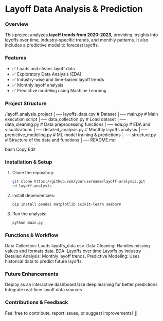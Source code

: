# **Layoff Data Analysis & Prediction**  

### **Overview**  
This project analyzes **layoff trends from 2020-2023**, providing insights into layoffs over time, industry-specific trends, and monthly patterns. It also includes a predictive model to forecast layoffs.  

### **Features**  
- ✅ Loads and cleans layoff data  
- ✅ Exploratory Data Analysis (EDA)  
- ✅ Industry-wise and time-based layoff trends  
- ✅ Monthly layoff analysis  
- ✅ Predictive modeling using Machine Learning  

### **Project Structure**  
/layoff_analysis_project │── layoffs_data.csv # Dataset │── main.py # Main execution script │── data_collection.py # Load dataset │── data_cleaning.py # Data preprocessing functions │── eda.py # EDA and visualizations │── detailed_analysis.py # Monthly layoffs analysis │── predictive_modeling.py # ML model training & predictions │── structure.py # Structure of the data and functions │── README.md

bash
Copy
Edit

### **Installation & Setup**  
1. Clone the repository:  
   ```bash
   git clone https://github.com/yourusername/layoff-analysis.git
   cd layoff-analysis

2. Install dependencies:
    ```bash
    pip install pandas matplotlib scikit-learn seaborn


3. Run the analysis:
   ```bash
   python main.py

### **Functions & Workflow**
Data Collection: Loads layoffs_data.csv.
Data Cleaning: Handles missing values and formats data.
EDA:
Layoffs over time
Layoffs by industry
Detailed Analysis: Monthly layoff trends.
Predictive Modeling: Uses historical data to predict future layoffs.

### **Future Enhancements**
Deploy as an interactive dashboard
Use deep learning for better predictions
Integrate real-time layoff data sources

### **Contributions & Feedback**
Feel free to contribute, report issues, or suggest improvements! 🚀




